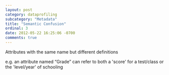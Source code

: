 ```yaml
---
layout: post
category: dataprofiling
subcategory: "Metadata"
title: "Semantic Confusion"
ordinal: 3
date: 2012-05-22 16:25:06 -0700
comments: true
---
```

Attributes with the same name but different definitions

e.g. an attribute named “Grade” can refer to both a 'score' for a test/class or the 'level/year' of schooling
